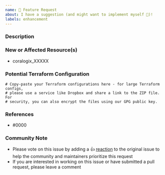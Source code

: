 ```yaml
---
name: 🚀 Feature Request
about: I have a suggestion (and might want to implement myself 🙂)!
labels: enhancement
---
```


### Description

<!--- Please leave a helpful description of the feature request here. --->

### New or Affected Resource(s)

<!--- Please list the new or affected resources and d sources. --->

* coralogix_XXXXX

### Potential Terraform Configuration

<!--- Information about code formatting: https://help.github.com/articles/basic-writing-and-formatting-syntax/#quoting-code --->

```hcl
# Copy-paste your Terraform configurations here - for large Terraform configs,
# please use a service like Dropbox and share a link to the ZIP file. For
# security, you can also encrypt the files using our GPG public key.
```

### References

<!---
Information about referencing Github Issues: https://help.github.com/articles/basic-writing-and-formatting-syntax/#referencing-issues-and-pull-requests

Are there any other GitHub issues (open or closed) or pull requests that should be linked here? Vendor blog posts or documentation? For example:

--->

* #0000

<!--- Please keep this note for the community --->

### Community Note

* Please vote on this issue by adding a
  👍 [reaction](https://blog.github.com/2016-03-10-add-reactions-to-pull-requests-issues-and-comments/) to the original
  issue to help the community and maintainers prioritize this request
* If you are interested in working on this issue or have submitted a pull request, please leave a comment

<!--- Thank you for keeping this note for the community --->